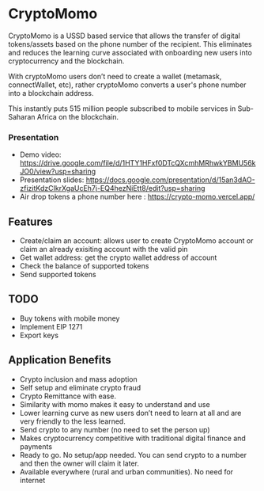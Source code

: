 # CryptoMomo

CryptoMomo is a USSD based service that allows the transfer of digital tokens/assets based on the phone number of the recipient. 
This eliminates and reduces the learning curve associated with onboarding new users into cryptocurrency and the blockchain.

With cryptoMomo users don’t need to create a wallet (metamask, connectWallet, etc), rather cryptoMomo converts a user's phone number into a blockchain address. 

This instantly puts 515 million people subscribed to mobile services in Sub- Saharan Africa on the blockchain.


### Presentation
- Demo video: https://drive.google.com/file/d/1HTY1HFxf0DTcQXcmhMRhwkYBMU56kJO0/view?usp=sharing
- Presentation slides: https://docs.google.com/presentation/d/15an3dAO-zfizitKdzCIkrXgaUcEh7j-EQ4hezNiEtt8/edit?usp=sharing
- Air drop tokens a phone number here : https://crypto-momo.vercel.app/

## Features
- Create/claim an account: allows user to create CryptoMomo account or claim an already exisiting account with the valid pin
- Get wallet address: get the crypto wallet address of account
- Check the balance of supported tokens
- Send supported tokens

## TODO
- Buy tokens with mobile money
- Implement EIP 1271
- Export keys

## Application Benefits

- Crypto inclusion and mass adoption
- Self setup and eliminate crypto fraud
- Crypto Remittance with ease.
- Similarity with momo makes it easy to understand and use
- Lower learning curve as new users don’t need to learn at all and are very friendly to the less learned.
- Send crypto to any number (no need to set the person up)
- Makes cryptocurrency competitive with traditional digital finance and payments
- Ready to go. No setup/app needed. You can send crypto to  a number and then the owner will claim it later.
- Available everywhere (rural and urban communities). No need for internet